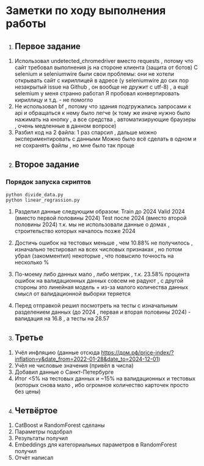 # Заметки по ходу выполнения работы

1. ## Первое задание

1) Использовал undetected_chromedriver вместо requests , потому что сайт требовал выполнения js на стороне клиента (защита от ботов)
   С selenium и seleniumwire были свои проблемы: они не хотели открывать сайт с кириллицей в адресе (у seleniumwire до сих пор незакрытый issue на Github , он вообще не дружит с utf-8) , а ещё selemium у меня странно работал
   Я пробовал конвертировать кириллицу и т.д. - не помогло
2) Не использовал bf , потому что здания подгружались запросами к api и обращаться к нему было легче (к тому же иначе нужно было нажимать на кнопку , а все средства , автоматизирующие браузеры , очень медленные в данном вопросе)
3) Разбил код на 2 файла: 1 раз спарсил , дальше можно экспериментировать с данными
   Можно было всё сделать в одном и не сохранять файлы , но мне было так проще

2. ## Второе задание

### Порядок запуска скриптов

```console
python divide_data.py
python linear_regrassion.py
```

1. Разделил данные следующим образом:
   Train до 2024
   Valid 2024 (вместо первой половины 2024)
   Test после 2024 (вместо второй половины 2024)
   т.к. мы не использовали данные о домах , строительство которых началось позже 2024

2. Достичь ошибок на тестовых меньше , чем 10.88% не получилось , изначально тестировал на всех числовых признаках , но потом убрал (закомментил) некоторые , что повысило точность на несколько %

3. По-моему либо данных мало , либо метрик , т.к. 23.58% процента ошибок на валидационных данных совсем не радуют , с другой стороны это линейная модель + из-за малого количества данных смысл от валидационной выборки теряется
4. Перед отправкой решил посмотреть на тесты с изначальным разделением данных (до 2024 , первая и вторая половины 2024) - валидация на 16.8 , а тесты на 28.57

3) ## Третье

1. Учёл инфляцию (данные отсюда https://дом.рф/price-index/?inflation=y&date_from=2022-01-28&date_to=2024-12-01)
2. Учёл не числовые значения (привёл в числа)
3. Добавил данные о Санкт-Петербурге
4. Итог <5% на тестовых данных и ~15% на валидационных и тестовых (которых снова мало , ибо огромное количество карточек просто без цены)

4) ## Четвёртое

1. CatBoost и RandomForest сделаны
2. Параметры подобрал
3. Результаты получил
4. Embeddings для категориальных параметров в RandomForest получил
5. Отчёт написал
